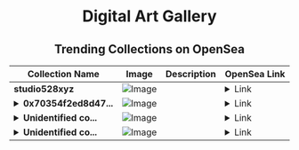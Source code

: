<div align="center">

# Digital Art Gallery

## Trending Collections on OpenSea

| Collection Name                       | Image                                                                                     | Description                       | OpenSea Link                                                                                          |
|---------------------------------------|-------------------------------------------------------------------------------------------|-----------------------------------|--------------------------------------------------------------------------------------------------------|
| **studio528xyz** | ![Image](https://i.seadn.io/s/raw/files/96f929dc55e117b9dd7d5f3751fdef08.png?w=500&auto=format?w=200&auto=format) |  | <details><summary>Link</summary>[studio528xyz](https://opensea.io/collection/studio528xyz)</details> |
| **<details><summary>0x70354f2ed8d47...</summary>0x70354f2ed8d474f0f11a9b77874bfad7da913864</details>** | ![Image](https://i.seadn.io/s/raw/files/0120dbe70465f91ae019e541cba50a56.jpg?w=500&auto=format?w=200&auto=format) |  | <details><summary>Link</summary>[0x70354f2ed8d474f0f11a9b77874bfad7da913864](https://opensea.io/collection/0x70354f2ed8d474f0f11a9b77874bfad7da913864)</details> |
| **<details><summary>Unidentified co...</summary>Unidentified contract 0fa2bf80-cb44-464c-8d17-1a4d4e7f4b2c</details>** | ![Image](https://i.seadn.io/s/raw/files/8af52942ec11eeeaf954fb7a9bf7aa0e.png?w=500&auto=format?w=200&auto=format) |  | <details><summary>Link</summary>[Unidentified contract 0fa2bf80-cb44-464c-8d17-1a4d4e7f4b2c](https://opensea.io/collection/unidentified-contract-0fa2bf80-cb44-464c-8d17-1a4d)</details> |
| **<details><summary>Unidentified co...</summary>Unidentified contract 8528ba91-9ce2-4dd8-8bd2-d28cd3260488</details>** | ![Image](https://i.seadn.io/s/raw/files/8af52942ec11eeeaf954fb7a9bf7aa0e.png?w=500&auto=format?w=200&auto=format) |  | <details><summary>Link</summary>[Unidentified contract 8528ba91-9ce2-4dd8-8bd2-d28cd3260488](https://opensea.io/collection/unidentified-contract-8528ba91-9ce2-4dd8-8bd2-d28c)</details> |

</div>
